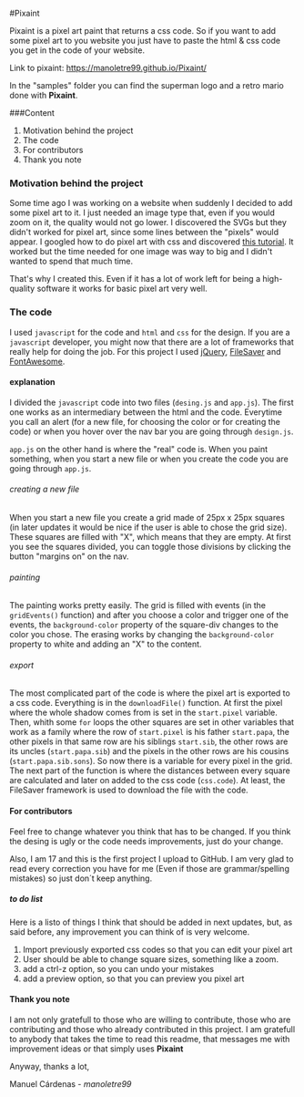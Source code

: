 #Pixaint

Pixaint is a pixel art paint that returns a css code. So if you want to add some pixel art to you website you just have to paste the html & css code you get in the code of your website.  

Link to pixaint: https://manoletre99.github.io/Pixaint/

In the "samples" folder you can find the superman logo and a retro mario done with **Pixaint**.

###Content

1. Motivation behind the project
2. The code
3. For contributors
4. Thank you note

### Motivation behind the project

Some time ago I was working on a website when suddenly I decided to add some pixel art to it. I just needed an image type that, even if you would zoom on it, the quality would not go lower. I discovered the SVGs but they didn't worked for pixel art, since some lines between the "pixels" would appear. I googled how to do pixel art with css and discovered [this tutorial](https://coderwall.com/p/0lb-qq/pixel-art-without-images). It worked but the time needed for one image was way to big and I didn't wanted to spend that much time.

That's why I created this. Even if it has a lot of work left for being a high-quality software it works for basic pixel art very well.

### The code

I used ```javascript``` for the code and ```html``` and ```css``` for the design. If you are a ```javascript``` developer, you might now that there are a lot of frameworks that really help for doing the job. For this project I used [jQuery](https://jquery.com/), [FileSaver](https://github.com/eligrey/FileSaver.js/) and [FontAwesome](http://fontawesome.io/).

#### explanation

I divided the ```javascript``` code into two files (```desing.js``` and ```app.js```). The first one works as an intermediary between the html and the code. Everytime you call an alert (for a new file, for choosing the color or for creating the code) or when you hover over the nav bar you are going through ```design.js```.

```app.js``` on the other hand is where the "real" code is. When you paint something, when you start a new file or when you create the code you are going through ```app.js```.

###### creating a new file
When you start a new file you create a grid made of 25px x 25px squares (in later updates it would be nice if the user is able to chose the grid size). These squares are filled with "X", which means that they are empty. At first you see the squares divided, you can toggle those divisions by clicking the button "margins on" on the nav.

###### painting
The painting works pretty easily. The grid is filled with events (in the ```gridEvents()``` function) and after you choose a color and trigger one of the events, the ```background-color``` property of the square-div changes to the color you chose. The erasing works by changing the ```background-color``` property to white and adding an "X" to the content.

###### export
The most complicated part of the code is where the pixel art is exported to a css code. Everything is in the ```downloadFile()``` function. At first the pixel where the whole shadow comes from is set in the ```start.pixel``` variable. Then, whith some ```for``` loops the other squares are set in other variables that work as a family where the row of ```start.pixel``` is his father ```start.papa```, the other pixels in that same row are his siblings ```start.sib```, the other rows are its uncles (```start.papa.sib```) and the pixels in the other rows are his cousins (```start.papa.sib.sons```). So now there is a variable for every pixel in the grid. The next part of the function is where the distances between every square are calculated and later on added to the css code (```css.code```). At least, the FileSaver framework is used to download the file with the code.

#### For contributors

Feel free to change whatever you think that has to be changed. If you think the desing is ugly or the code needs improvements, just do your change.

Also, I am 17 and this is the first project I upload to GitHub. I am very glad to read every correction you have for me (Even if those are grammar/spelling mistakes) so just don´t keep anything.

##### to do list

Here is a listo of things I think that should be added in next updates, but, as said before, any improvement you can think of is very welcome.

1. Import previously exported css codes so that you can edit your pixel art
2. User should be able to change square sizes, something like a zoom.
3. add a ctrl-z option, so you can undo your mistakes
4. add a preview option, so that you can preview you pixel art

#### Thank you note

I am not only gratefull to those who are willing to contribute, those who are contributing and those who already contributed in this project. I am gratefull to anybody that takes the time to read this readme, that messages me with improvement ideas or that simply uses **Pixaint**

Anyway, thanks a lot,

Manuel Cárdenas - *manoletre99*
